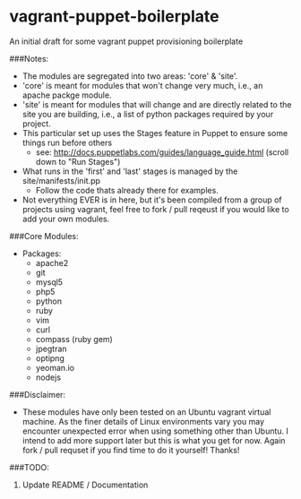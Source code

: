 vagrant-puppet-boilerplate
==========================

An initial draft for some vagrant puppet provisioning boilerplate

###Notes:
* The modules are segregated into two areas: 'core' & 'site'.
* 'core' is meant for modules that won't change very much, i.e., an apache packge module.
* 'site' is meant for modules that will change and are directly related to the site you are building, i.e., a list of python packages required by your project.
* This particular set up uses the Stages feature in Puppet to ensure some things run before others
    * see: http://docs.puppetlabs.com/guides/language_guide.html (scroll down to "Run Stages")
* What runs in the 'first' and 'last' stages is managed by the site/manifests/init.pp
    * Follow the code thats already there for examples. 
* Not everything EVER is in here, but it's been compiled from a group of projects using vagrant, feel free to fork / pull reqeust if you would like to add your own modules.

###Core Modules:
* Packages:
    * apache2
    * git
    * mysql5
    * php5
    * python
    * ruby
    * vim
    * curl
    * compass (ruby gem)
    * jpegtran
    * optipng
    * yeoman.io
    * nodejs

###Disclaimer:
* These modules have only been tested on an Ubuntu vagrant virtual machine. As the finer details of Linux environments vary you may encounter unexpected error when using something other than Ubuntu. I intend to add more support later but this is what you get for now. Again fork / pull requset if you find time to do it yourself! Thanks!

###TODO:
1. Update README / Documentation